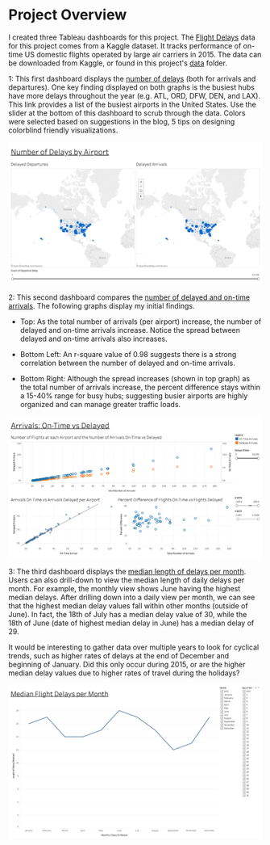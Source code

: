 # Project Overview

I created three Tableau dashboards for this project. The [Flight Delays](https://www.kaggle.com/usdot/flight-delays/data "Flight Delays Data") data for this project comes from a Kaggle dataset. It tracks performance of on-time US domestic flights operated by large air carriers in 2015. The data can be downloaded from Kaggle, or found in this project's [data](https://github.com/travisgillespie/jupyterNotebook/tree/master/flightDelays/data "data") folder.


1: This first dashboard displays the [number of delays](https://public.tableau.com/profile/travis.gillespie#!/vizhome/flight_delays/Dashboard_AirportDelays "Airport Delays Dashboard") (both for arrivals and departures). One key finding displayed on both graphs is the busiest hubs have more delays throughout the year (e.g. ATL, ORD, DFW, DEN, and LAX). This link provides a list of the busiest airports in the United States.
Use the slider at the bottom of this dashboard to scrub through the data.
Colors were selected based on suggestions in the blog, 5 tips on designing colorblind friendly visualizations.

[![Image](./images/FlightDelaysByAirport.png)](https://public.tableau.com/profile/travis.gillespie#!/vizhome/flight_delays/Dashboard_AirportDelays "Airport Delays Dashboard")



2: This second dashboard compares the [number of delayed and on-time arrivals](https://public.tableau.com/profile/travis.gillespie#!/vizhome/flight_delays/Dashboard_DestinationDelays "On-Time vs Delayed"). The following graphs display my initial findings.

* Top: As the total number of arrivals (per airport) increase, the number of delayed and on-time arrivals increase. Notice the spread between delayed and on-time arrivals also increases.

* Bottom Left: An r-square value of 0.98 suggests there is a strong correlation between the number of delayed and on-time arrivals.

* Bottom Right: Although the spread increases (shown in top graph) as the total number of arrivals increase, the percent difference stays within a 15-40% range for busy hubs; suggesting busier airports are highly organized and can manage greater traffic loads.

[![Image](./images/OntimeVsDelayed.png)](https://public.tableau.com/profile/travis.gillespie#!/vizhome/flight_delays/Dashboard_DestinationDelays "On-Time vs Delayed")



3: The third dashboard displays the [median length of delays per month](https://public.tableau.com/profile/travis.gillespie#!/vizhome/flight_delays/Dashboard_DelaysbyMonth "Delays per Month"). Users can also drill-down to view the median length of daily delays per month. For example, the monthly view shows June having the highest median delays. After drilling down into a daily view per month, we can see that the highest median delay values fall within other months (outside of June). In fact, the 18th of July has a median delay value of 30, while the 18th of June (date of highest median delay in June) has a median delay of 29.

It would be interesting to gather data over multiple years to look for cyclical trends, such as higher rates of delays at the end of December and beginning of January. Did this only occur during 2015, or are the higher median delay values due to higher rates of travel during the holidays?

[![Image](./images/DelaysPerMonth.png)](https://public.tableau.com/profile/travis.gillespie#!/vizhome/flight_delays/Dashboard_DelaysbyMonth "Delays per Month")
